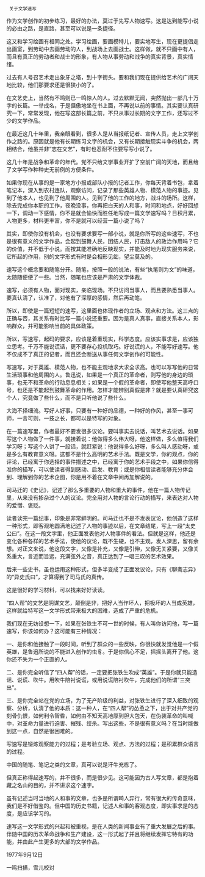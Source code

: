      关于文学速写 

  作为文学创作的初步练习，最好的办法，莫过于先写人物速写。这是达到能写小说的必由之路，是直路，甚至可以说是一条捷径。 

  这又和学习绘画有相同之处。学习绘画，要画模特儿，要实地写生，现在更提倡走出画室，到劳动中去画劳动的人，到战场上去画战士。这样做，就不只画中有人，而且有真正的劳动者和战士的形象，有人物从事劳动和战争的真实背景，真实情绪。 

  过去有人号召艺术走出象牙之塔，到十字街头。要和我们现在提供给艺术的广阔天地比较，他们那要求还是很狭小的了。 

  在文艺史上，当然有不鸣则已一鸣惊人的人。过去默默无闻，突然抛出一部几十万字的长篇。一举成名，于是倨傲地坐在书上面，不再说以前的事情。其实要认真研究一下，常常发现，他在写这部长篇之前，不只从事过长期的文字工作，还写过不少的文学作品。 

  在最近这几十年里，我亲眼看到，很多人是从当报纸记者、宣传人员，走上文学创作之路的。原因就是他有长期练习文字的机会，又有长期接触现实斗争的机会，两相结合，他虽并非“志在文艺”，有时也忍耐不住要写写小说了。 

  这几十年是战争和革命的年代。党不只给文学事业开扩了空前广阔的天地，而且给了文学写作种种史无前例的方便条件。 

  如果你现在从事的是一家地方小报或部队小报的记者工作，你每天背着书包，拿着笔记本，深入到农村连队，观察访问，记录了那些英雄人物、模范人物的事迹。见到了他本人，也见到了他周围的人。见到了他的工作的地方，战斗的场所。这样，除去完成你本职的工作，夜晚没事，你再把白天的人和事，时间和地点，好好回想一下，调动一下感情，你不是就会愉快而胜任地写成一篇文学速写吗？日积月累，人物更多，材料更丰富，你不是就可以经营一篇小说了吗？ 

  其实，即使你没有机会，也没有要求要写一部小说，就是你所写的这些速写，不也是很有意义的文学作品，会起到鼓舞人民，团结人民，打击敌人的政治作用吗？它的价值，并不低于小说。而按其能准确地反映现实，并能及时地为现实服务来说，它所起的作用，别的文学形式有时是会相形见绌，望尘莫及的。 

  速写这个概念要和随笔分开。随笔，按照一般的说法，有些“执笔则为文”的味道，太随随便便了一些。当然，随笔也应该是严肃的文学体裁。 

  速写，必须有人物，面对现实，亲临现场。不只访问当事人，而且要熟悉当事人。要真认清了，认准了，对他有了深厚的感情，然后再动笔。 

  所以，即使是一篇短短的速写，这里面也体现作者的立场、观点和方法。这三点的正确与否，其关系有时比写一篇小说还重要。因为是真人真事，直接关系本人，影响群众，并可能影响当前的具体政策。 

  所以，写速写，起码的要求，应该是着重现实，科学态度。应该实事求是，应该独立思考。千万不能说谎话，更不要存心投机取巧。好说谎的人，不能写好速写。他不仅成不了真正的记者，而且还会断送从事任何文学创作的可能性。 

  写速写，对于英雄、模范人物，也不能主观地求大求全求高。也可以写写他的日常生活琐事和他周围的人。鲁迅说，如果是一个真正的革命者，则写他的身边的琐事，也无不和革命的行动息息相关；如果是一个假的革命者，即使写他整天高呼口号，也还是不能起到鼓舞革命的作用。怎样才能辨别真假是非？就是要认真研究这个人，究竟做了些什么，而不是只听他说了些什么。 

  大海不择细流。写好人好事，只要有一种好的品德，一种好的作风，甚至一事可师，一言可则，一技之长，都可以是特写的对象。 

  在一篇速写里，作者最好不要发很多议论。要叫事实去说话，叫艺术去说话。如果写这个人物做了一件事，就接着说：他做得多么伟大呀，他这样做，多么值得我们学习呀；写这个人讲了一段话，就赶紧说：他说得多么好呀，多么叫人感动呀，或是多么有教育意义呀。这都不是什么高明的艺术手法。既是文学，你的观点，你的评论，已经寓于你选择的事件描述之中，已经寓于你的艺术手段之中，如果你信得准你的描写，可以使读者得到感动、启发、教育；或是你相信读者能够充分体会到、理解到你的艺术企图，你是用不着在文章中间再加解说的。 

  司马迁的《史记》，记述了那么多重要的人物和重大的事件，他在一篇人物传记里，从来没有掺杂过个人的议论。完全用对人物的言论行动的描写，来表达对人物的爱憎、褒贬。 

  读者读完一篇纪事，印象是非常鲜明的。司马迁也不是不发表议论，他创造了这样一种形式，即客观地圆满地记述了人物的事迹以后，在文章结尾，写上一段“太史公曰”。在这一段文字里，他正面发表他对人物事件的看法。但就是这样，他还是变化各种各样的艺术手法，使他的议论，既不生硬，也不主观，发人深思，留有余想。对正文来说，他这段文字，又像是补充，又像是引伸，又像无关紧要，又像关系重大，言近而旨远，充满弦外之音，真正达到了一唱三叹的艺术效果。 

  后来一些史书，虽也运用这种形式，但多半变成了正面发议论，只有《聊斋志异》的“异史氏曰”，才算得到了司马氏的真传。 

  这是很好的学习材料，可以找来好好读读。 

  “四人帮”的文艺是阴谋文艺，颠倒是非，把好人当作坏人，把极坏的人当成英雄，这样就给特写这一文学形式带来极大的困难，造成了严重的危机。 

  我们现在无妨设想一下，如果在张铁生不可一世的时候，有人叫你访问他，写一篇速写，你该如何办？这可能有三种情况： 

  一、是你和他接触了一段时间，听到了群众的一些反映，你很快就发觉他是一个假英雄，是鲁迅所说的不能进入创作的虫豸。于是你信心不足，摇摇头离开了他。这你还不失为一个正直的人。 

  二、是你完全听信了“四人帮”的话，一定要把张铁生吹成“英雄”。于是你就只能造谣、说谎、吹牛。用吹牛陪衬说谎，或用说谎陪衬吹牛，完成他们的所谓“三突出”。 

  三、是你完全站在党的立场，为了无产阶级的利益，对张铁生进行了深入细致的观察、分析，认清了他的本质：这一种人，在“四人帮”的怂恿之下，出于对共产党的刻骨仇恨，如何利令智昏，如何由不知天高地厚到胆大包天，在伪装革命的叫喊中，对革命力量进行迫害、摧残、绞杀。写出这些，不是很有意义吗？在当时能做到这一点，自然是很困难的。 

  写速写是锻炼观察能力的过程；是考验立场、观点、方法的过程；是积累群众语言的过程。 

  中国的随笔、笔记之类的文章，真可以说是汗牛充栋了。 

  但真正称得起速写的，并不很多，而是很少见。这可能因为古人写文章，都是抱着藏之名山的目的，并不讲求这个速字。 

  虽有记述当时当地的人和事的文章，也多是所谓畸人异行，常有很大的传奇意味，我们是不好借鉴的。但中国的历史书籍，记述人和事的客观态度，即实事求是的态度，是应该学习的。 

  速写这一文学形式的兴起和被重视，是在人类的新闻事业有了重大发展之后的事。伴随中国的历次革命战争和生产建设，这一形式起了并且将继续发挥它特有的功能，并由此产生更多的大部的文学作品。 

  1977年9月12日 

  一鸣扫描，雪儿校对 

